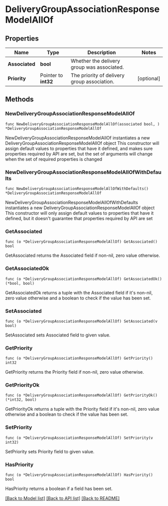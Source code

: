 # DeliveryGroupAssociationResponseModelAllOf

## Properties

Name | Type | Description | Notes
------------ | ------------- | ------------- | -------------
**Associated** | **bool** | Whether the delivery group was associated. | 
**Priority** | Pointer to **int32** | The priority of delivery group association. | [optional] 

## Methods

### NewDeliveryGroupAssociationResponseModelAllOf

`func NewDeliveryGroupAssociationResponseModelAllOf(associated bool, ) *DeliveryGroupAssociationResponseModelAllOf`

NewDeliveryGroupAssociationResponseModelAllOf instantiates a new DeliveryGroupAssociationResponseModelAllOf object
This constructor will assign default values to properties that have it defined,
and makes sure properties required by API are set, but the set of arguments
will change when the set of required properties is changed

### NewDeliveryGroupAssociationResponseModelAllOfWithDefaults

`func NewDeliveryGroupAssociationResponseModelAllOfWithDefaults() *DeliveryGroupAssociationResponseModelAllOf`

NewDeliveryGroupAssociationResponseModelAllOfWithDefaults instantiates a new DeliveryGroupAssociationResponseModelAllOf object
This constructor will only assign default values to properties that have it defined,
but it doesn't guarantee that properties required by API are set

### GetAssociated

`func (o *DeliveryGroupAssociationResponseModelAllOf) GetAssociated() bool`

GetAssociated returns the Associated field if non-nil, zero value otherwise.

### GetAssociatedOk

`func (o *DeliveryGroupAssociationResponseModelAllOf) GetAssociatedOk() (*bool, bool)`

GetAssociatedOk returns a tuple with the Associated field if it's non-nil, zero value otherwise
and a boolean to check if the value has been set.

### SetAssociated

`func (o *DeliveryGroupAssociationResponseModelAllOf) SetAssociated(v bool)`

SetAssociated sets Associated field to given value.


### GetPriority

`func (o *DeliveryGroupAssociationResponseModelAllOf) GetPriority() int32`

GetPriority returns the Priority field if non-nil, zero value otherwise.

### GetPriorityOk

`func (o *DeliveryGroupAssociationResponseModelAllOf) GetPriorityOk() (*int32, bool)`

GetPriorityOk returns a tuple with the Priority field if it's non-nil, zero value otherwise
and a boolean to check if the value has been set.

### SetPriority

`func (o *DeliveryGroupAssociationResponseModelAllOf) SetPriority(v int32)`

SetPriority sets Priority field to given value.

### HasPriority

`func (o *DeliveryGroupAssociationResponseModelAllOf) HasPriority() bool`

HasPriority returns a boolean if a field has been set.


[[Back to Model list]](../README.md#documentation-for-models) [[Back to API list]](../README.md#documentation-for-api-endpoints) [[Back to README]](../README.md)


